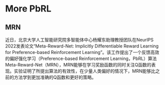 # More PbRL

## MRN

近日，北京大学人工智能研究院多智能体中心杨耀东助理教授团队在NeurIPS 2022发表论文“Meta-Reward-Net: Implicitly Differentiable Reward Learning for Preference-based Reinforcement Learning”。该工作提出了一个反馈高效的偏好强化学习（Preference-based Reinforcement Learning，PbRL）算法Meta-Reward-Net（MRN），MRN能够在学习奖励函数的同时关注Q函数的表现。实验证明了所提出算法的有效性，在少量人类偏好的情况下，MRN能够比之前的方法学到更加准确的Q函数和更好的策略。
